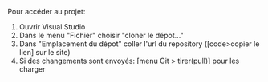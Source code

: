 Pour accéder au projet:

1) Ouvrir Visual Studio
2) Dans le menu "Fichier" choisir "cloner le dépot..."
3) Dans "Emplacement du dépot" coller l'url du repository ([code>copier le lien] sur le site)
4) Si des changements sont envoyés: [menu Git > tirer(pull)] pour les charger
